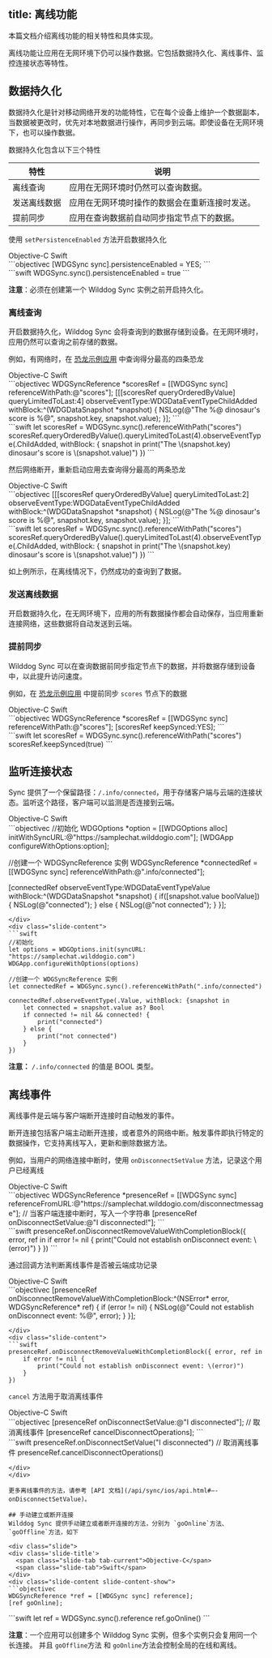 
title:  离线功能
---
本篇文档介绍离线功能的相关特性和具体实现。

离线功能让应用在无网环境下仍可以操作数据。它包括数据持久化、离线事件、监控连接状态等特性。

## 数据持久化

数据持久化是针对移动网络开发的功能特性，它在每个设备上维护一个数据副本，当数据被更改时，优先对本地数据进行操作，再同步到云端。即使设备在无网环境下，也可以操作数据。

数据持久化包含以下三个特性

| 特性     | 说明                      |
| ------ | ----------------------- |
| 离线查询   | 应用在无网环境时仍然可以查询数据。       |
| 发送离线数据 | 应用在无网环境时操作的数据会在重新连接时发送。 |
| 提前同步   | 应用在查询数据前自动同步指定节点下的数据。   |



使用  `setPersistenceEnabled` 方法开启数据持久化

<div class="slide">
<div class='slide-title'>
  <span class="slide-tab tab-current">Objective-C</span>
  <span class="slide-tab">Swift</span>
</div>
<div class="slide-content slide-content-show">
```objectivec
[WDGSync sync].persistenceEnabled = YES;
```
</div>
<div class="slide-content">
```swift
WDGSync.sync().persistenceEnabled = true
```
</div>
</div>

**注意**：必须在创建第一个 Wilddog Sync 实例之前开启持久化。 



### 离线查询

开启数据持久化，Wilddog Sync 会将查询到的数据存储到设备。在无网环境时，应用仍然可以查询之前存储的数据。

例如，有网络时，在 [恐龙示例应用](https://dinosaur-facts.wilddogio.com/) 中查询得分最高的四条恐龙

<div class="slide">
<div class='slide-title'>
  <span class="slide-tab tab-current">Objective-C</span>
  <span class="slide-tab">Swift</span>
</div>
<div class="slide-content slide-content-show">
```objectivec
WDGSyncReference *scoresRef = [[WDGSync sync] referenceWithPath:@"scores"];
[[[scoresRef queryOrderedByValue] queryLimitedToLast:4]
    observeEventType:WDGDataEventTypeChildAdded withBlock:^(WDGDataSnapshot *snapshot) {
    NSLog(@"The %@ dinosaur's score is %@", snapshot.key, snapshot.value);
}];
```
</div>
<div class="slide-content">
```swift
let scoresRef = WDGSync.sync().referenceWithPath("scores")
scoresRef.queryOrderedByValue().queryLimitedToLast(4).observeEventType(.ChildAdded, withBlock: { snapshot in
    print("The \(snapshot.key) dinosaur's score is \(snapshot.value)")
})
```
</div>
</div>

然后网络断开，重新启动应用去查询得分最高的两条恐龙

<div class="slide">
<div class='slide-title'>
  <span class="slide-tab tab-current">Objective-C</span>
  <span class="slide-tab">Swift</span>
</div>
<div class="slide-content slide-content-show">
```objectivec
[[[scoresRef queryOrderedByValue] queryLimitedToLast:2]
    observeEventType:WDGDataEventTypeChildAdded withBlock:^(WDGDataSnapshot *snapshot) {
    NSLog(@"The %@ dinosaur's score is %@", snapshot.key, snapshot.value);
}];
```
</div>
<div class="slide-content">
```swift
let scoresRef = WDGSync.sync().referenceWithPath("scores")
scoresRef.queryOrderedByValue().queryLimitedToLast(4).observeEventType(.ChildAdded, withBlock: { snapshot in
    print("The \(snapshot.key) dinosaur's score is \(snapshot.value)")
})
```
</div>
</div>

如上例所示，在离线情况下，仍然成功的查询到了数据。



### 发送离线数据

开启数据持久化，在无网环境下，应用的所有数据操作都会自动保存，当应用重新连接网络，这些数据将自动发送到云端。

### 提前同步

Wilddog Sync 可以在查询数据前同步指定节点下的数据，并将数据存储到设备中，以此提升访问速度。

例如，在 [恐龙示例应用](https://dinosaur-facts.wilddogio.com/scores) 中提前同步 `scores` 节点下的数据

<div class="slide">
<div class='slide-title'>
  <span class="slide-tab tab-current">Objective-C</span>
  <span class="slide-tab">Swift</span>
</div>
<div class="slide-content slide-content-show">
```objectivec
WDGSyncReference *scoresRef = [[WDGSync sync] referenceWithPath:@"scores"];
[scoresRef keepSynced:YES];
```
</div>
<div class="slide-content">
```swift
let scoresRef = WDGSync.sync().referenceWithPath("scores")
scoresRef.keepSynced(true)
```
</div>
</div>


## 监听连接状态

Sync 提供了一个保留路径：`/.info/connected`，用于存储客户端与云端的连接状态。监听这个路径，客户端可以监测是否连接到云端。

<div class="slide">
<div class='slide-title'>
  <span class="slide-tab tab-current">Objective-C</span>
  <span class="slide-tab">Swift</span>
</div>
<div class="slide-content slide-content-show">
```objectivec
//初始化 
WDGOptions *option = [[WDGOptions alloc] initWithSyncURL:@"https://samplechat.wilddogio.com"];
[WDGApp configureWithOptions:option];

//创建一个 WDGSyncReference 实例
WDGSyncReference *connectedRef = [[WDGSync sync] referenceWithPath:@".info/connected"];

[connectedRef observeEventType:WDGDataEventTypeValue withBlock:^(WDGDataSnapshot *snapshot) {
    if([snapshot.value boolValue]) {
        NSLog(@"connected");
    } else {
        NSLog(@"not connected");
    }
}];
```
</div>
<div class="slide-content">
```swift
//初始化 
let options = WDGOptions.init(syncURL: "https://samplechat.wilddogio.com")
WDGApp.configureWithOptions(options)

//创建一个 WDGSyncReference 实例
let connectedRef = WDGSync.sync().referenceWithPath(".info/connected")

connectedRef.observeEventType(.Value, withBlock: {snapshot in
    let connected = snapshot.value as? Bool
    if connected != nil && connected! {
        print("connected")
    } else {
        print("not connected")
    }
})
```
</div>
</div>

**注意：** `/.info/connected` 的值是 BOOL 类型。

## 离线事件

离线事件是云端与客户端断开连接时自动触发的事件。

断开连接包括客户端主动断开连接，或者意外的网络中断。触发事件即执行特定的数据操作，它支持离线写入，更新和删除数据方法。

例如，当用户的网络连接中断时，使用 `onDisconnectSetValue` 方法，记录这个用户已经离线

<div class="slide">
<div class='slide-title'>
  <span class="slide-tab tab-current">Objective-C</span>
  <span class="slide-tab">Swift</span>
</div>
<div class="slide-content slide-content-show">
```objectivec
WDGSyncReference *presenceRef = [[WDGSync sync] referenceFromURL:@"https://samplechat.wilddogio.com/disconnectmessage"];
// 当客户端连接中断时，写入一个字符串
[presenceRef onDisconnectSetValue:@"I disconnected!"];
```
</div>
<div class="slide-content">
```swift
presenceRef.onDisconnectRemoveValueWithCompletionBlock({ error, ref in
    if error != nil {
        print("Could not establish onDisconnect event: \(error)")
    }
})
```
</div>
</div>

通过回调方法判断离线事件是否被云端成功记录

<div class="slide">
<div class='slide-title'>
  <span class="slide-tab tab-current">Objective-C</span>
  <span class="slide-tab">Swift</span>
</div>
<div class="slide-content slide-content-show">
```objectivec
[presenceRef onDisconnectRemoveValueWithCompletionBlock:^(NSError* error, WDGSyncReference* ref) {
    if (error != nil) {
        NSLog(@"Could not establish onDisconnect event: %@", error);
    }
}];

```
</div>
<div class="slide-content">
```swift
presenceRef.onDisconnectRemoveValueWithCompletionBlock({ error, ref in
    if error != nil {
        print("Could not establish onDisconnect event: \(error)")
    }
})
```
</div>
</div>

`cancel` 方法用于取消离线事件

<div class="slide">
<div class='slide-title'>
  <span class="slide-tab tab-current">Objective-C</span>
  <span class="slide-tab">Swift</span>
</div>
<div class="slide-content slide-content-show">
```objectivec
[presenceRef onDisconnectSetValue:@"I disconnected"];
// 取消离线事件
[presenceRef cancelDisconnectOperations];
```
</div>
<div class="slide-content">
```swift
presenceRef.onDisconnectSetValue("I disconnected")
// 取消离线事件
presenceRef.cancelDisconnectOperations()

```
</div>
</div>

更多离线事件的方法，请参考 [API 文档](/api/sync/ios/api.html#–-onDisconnectSetValue)。

## 手动建立或断开连接
Wilddog Sync 提供手动建立或者断开连接的方法，分别为 `goOnline`方法、`goOffline`方法，如下

<div class="slide">
<div class='slide-title'>
  <span class="slide-tab tab-current">Objective-C</span>
  <span class="slide-tab">Swift</span>
</div>
<div class="slide-content slide-content-show">
```objectivec
WDGSyncReference *ref = [[WDGSync sync] reference];
[ref goOnline];
```
</div>
<div class="slide-content">
```swift
let ref = WDGSync.sync().reference
ref.goOnline()
```
</div>
</div>

**注意**：一个应用可以创建多个 Wilddog  Sync 实例，但多个实例只会复用同一个长连接。 并且 `goOffline`方法 和 `goOnline`方法会控制全局的在线和离线。 



